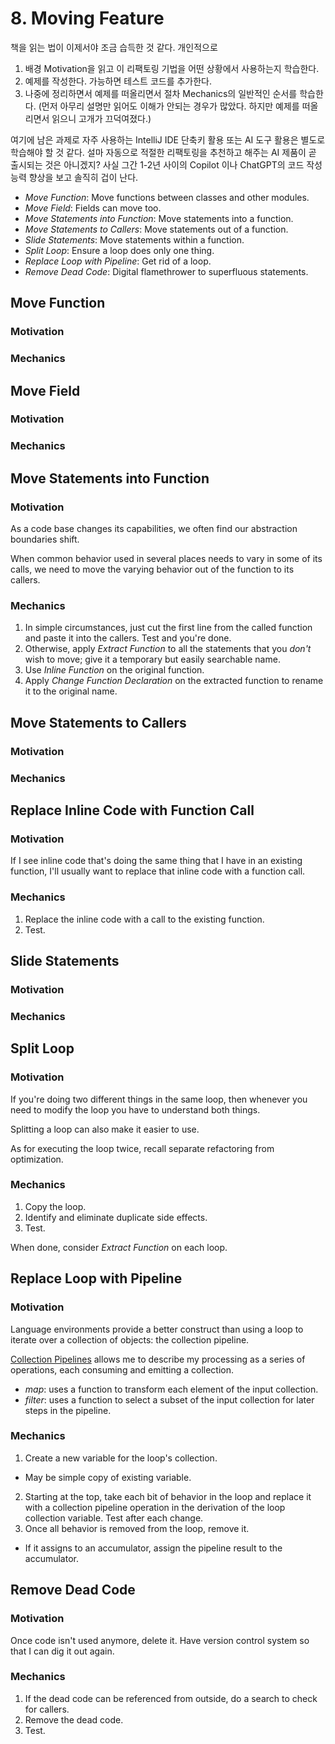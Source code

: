 # 8. Moving Feature

책을 읽는 법이 이제서야 조금 습득한 것 같다. 개인적으로

1. 배경 Motivation을 읽고 이 리팩토링 기법을 어떤 상황에서 사용하는지 학습한다.
2. 예제를 작성한다. 가능하면 테스트 코드를 추가한다.
3. 나중에 정리하면서 예제를 떠올리면서 절차 Mechanics의 일반적인 순서를 학습한다. (먼저 아무리 설명만 읽어도 이해가 안되는 경우가 많았다. 하지만 예제를 떠올리면서 읽으니 고개가 끄덕여졌다.)

여기에 남은 과제로 자주 사용하는 IntelliJ IDE 단축키 활용 또는 AI 도구 활용은 별도로 학습해야 할 것 같다. 설마 자동으로 적절한 리팩토링을 추천하고 해주는 AI 제품이 곧 출시되는 것은 아니겠지?
사실 그간 1-2년 사이의 Copilot 이나 ChatGPT의 코드 작성 능력 향상을 보고 솔직히 겁이 난다.

- _Move Function_: Move functions between classes and other modules.
- _Move Field_: Fields can move too.
- _Move Statements into Function_: Move statements into a function.
- _Move Statements to Callers_: Move statements out of a function.
- _Slide Statements_: Move statements within a function.
- _Split Loop_: Ensure a loop does only one thing.
- _Replace Loop with Pipeline_: Get rid of a loop.
- _Remove Dead Code_: Digital flamethrower to superfluous statements.

## Move Function

### Motivation

### Mechanics

## Move Field

### Motivation

### Mechanics

## Move Statements into Function

### Motivation

As a code base changes its capabilities, we often find our abstraction boundaries shift.

When common behavior used in several places needs to vary in some of its calls, we need to move the varying behavior out
of the function to its callers.

### Mechanics

1. In simple circumstances, just cut the first line from the called function and paste it into the callers. Test and
   you're done.
2. Otherwise, apply _Extract Function_ to all the statements that you _don't_ wish to move; give it a temporary but
   easily searchable name.
3. Use _Inline Function_ on the original function.
4. Apply _Change Function Declaration_ on the extracted function to rename it to the original name.

## Move Statements to Callers

### Motivation

### Mechanics

## Replace Inline Code with Function Call

### Motivation

If I see inline code that's doing the same thing that I have in an existing function, I'll usually want to replace that
inline code with a function call.

### Mechanics

1. Replace the inline code with a call to the existing function.
2. Test.

## Slide Statements

### Motivation

### Mechanics

## Split Loop

### Motivation

If you're doing two different things in the same loop, then whenever you need to modify the loop you have to understand
both things.

Splitting a loop can also make it easier to use.

As for executing the loop twice, recall separate refactoring from optimization.

### Mechanics

1. Copy the loop.
2. Identify and eliminate duplicate side effects.
3. Test.

When done, consider _Extract Function_ on each loop.

## Replace Loop with Pipeline

### Motivation

Language environments provide a better construct than using a loop to iterate over a collection of objects: the
collection pipeline.

[Collection Pipelines](https://martinfowler.com/articles/collection-pipeline) allows me to describe my processing as a
series of operations, each consuming and emitting a collection.

- _map_: uses a function to transform each element of the input collection.
- _filter_: uses a function to select a subset of the input collection for later steps in the pipeline.

### Mechanics

1. Create a new variable for the loop's collection.

- May be simple copy of existing variable.

2. Starting at the top, take each bit of behavior in the loop and replace it with a collection pipeline operation in the
   derivation of the loop collection variable. Test after each change.
3. Once all behavior is removed from the loop, remove it.

- If it assigns to an accumulator, assign the pipeline result to the accumulator.

## Remove Dead Code

### Motivation

Once code isn't used anymore, delete it. Have version control system so that I can dig it out again.

### Mechanics

1. If the dead code can be referenced from outside, do a search to check for callers.
2. Remove the dead code.
3. Test.

